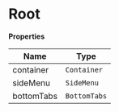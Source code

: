 <h1>Root</h1>

**Properties**

| Name | Type |
| --- | --- |
| container | <code>Container</code> | 
| sideMenu | <code>SideMenu</code> | 
| bottomTabs | <code>BottomTabs</code> | 

